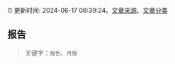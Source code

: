 :alarm_clock: 更新时间: 2024-06-17 08:39:24。[文章来源](/README.md)、[文章分类](/TAGS.md)

## 报告


> 关键字：`报告`、`月报`



